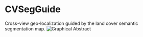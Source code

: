 # CVSegGuide
Cross-view geo-localization guided by the land cover semantic segmentation map.
![Graphical Abstract](https://github.com/nathanxavier/CVSegGuide/blob/main/Figures/Graphical_Abstract.png)
